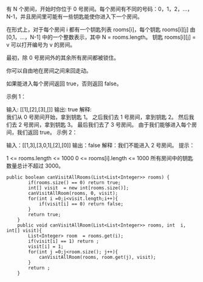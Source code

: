有 N 个房间，开始时你位于 0 号房间。每个房间有不同的号码：0，1，2，...，N-1，并且房间里可能有一些钥匙能使你进入下一个房间。

在形式上，对于每个房间 i 都有一个钥匙列表 rooms[i]，每个钥匙 rooms[i][j] 由 [0,1，...，N-1] 中的一个整数表示，其中 N = rooms.length。 钥匙 rooms[i][j] = v 可以打开编号为 v 的房间。

最初，除 0 号房间外的其余所有房间都被锁住。

你可以自由地在房间之间来回走动。

如果能进入每个房间返回 true，否则返回 false。

示例 1：

输入: [[1],[2],[3],[]]
输出: true
解释:  
我们从 0 号房间开始，拿到钥匙 1。
之后我们去 1 号房间，拿到钥匙 2。
然后我们去 2 号房间，拿到钥匙 3。
最后我们去了 3 号房间。
由于我们能够进入每个房间，我们返回 true。
示例 2：

输入：[[1,3],[3,0,1],[2],[0]]
输出：false
解释：我们不能进入 2 号房间。
提示：

1 <= rooms.length <= 1000
0 <= rooms[i].length <= 1000
所有房间中的钥匙数量总计不超过 3000。
```
public boolean canVisitAllRooms(List<List<Integer>> rooms) {
        if(rooms.size() == 0) return true;
        int[] visit  = new int[rooms.size()];
        canVisitAllRoom(rooms, 0, visit);
        for(int i =0;i<visit.length;i++){
            if(visit[i] == 0) return false;
        }
        return true;
    }
    public void canVisitAllRoom(List<List<Integer>> rooms, int  i, int[] visit){
        List<Integer> room  = rooms.get(i);
        if(visit[i] == 1) return ;
        visit[i] = 1;
        for(int j =0;j<room.size(); j++){
            canVisitAllRoom(rooms, room.get(j), visit);
        }
        return ;
    }
```